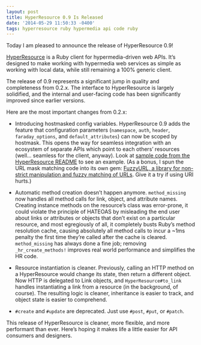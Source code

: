 ```yaml
---
layout: post
title: HyperResource 0.9 Is Released
date: '2014-05-29 11:50:33 -0400'
tags: hyperresource ruby hypermedia api code ruby
---
```

Today I am pleased to announce the release of HyperResource 0.9!

[HyperResource](https://github.com/gamache/hyperresource)
is a Ruby client for hypermedia-driven web APIs. It’s designed
to make working with hypermedia web services as simple as working with local
data, while still remaining a 100% generic client.

The release of 0.9 represents a significant jump in quality and completeness
from 0.2.x. The interface to HyperResource is largely solidified, and the
internal and user-facing code has been significantly improved since earlier
versions.

Here are the most important changes from 0.2.x:

* Introducing hostmasked config variables.
HyperResource 0.9 adds the feature that configuration parameters
(`namespace`, `auth`, `header`, `faraday_options`, and `default_attributes`)
can now be scoped by hostmask. This opens the way for seamless integration
with an ecosystem of separate APIs which point to each others’ resources
(well… seamless for the client, anyway).
Look at [sample code from the HyperResource
README](https://github.com/gamache/hyperresource#configuration-for-multiple-hosts)
to see an example.
(As a bonus, I spun the URL mask matching code into its own gem:
[FuzzyURL, a library for non-strict manipulation and fuzzy matching of
URLs](https://github.com/gamache/fuzzyurl).
Give it a try if using URI hurts.)

* Automatic method creation doesn’t happen anymore.
`method_missing` now handles all method calls for link, object, and attribute
names. Creating instance methods on the resource’s class was error-prone,
it could violate the principle of HATEOAS by misleading the end user about
links or attributes or objects that don’t exist on a particular resource,
and most egregiously of all, it completely busts Ruby’s method resolution
cache, causing absolutely all method calls to incur a ~1ms penalty the
first time they’re called after the cache is cleared. `method_missing`
has always done a fine job; removing `_hr_create_methods!` improves real
world performance and simplifies the HR code.

* Resource instantiation is cleaner.
Previously, calling an HTTP method on a HyperResource would change its
state, then return a different object. Now HTTP is delegated to Link
objects, and `HyperResource#to_link` handles instantiating a link from
a resource (in the background, of course). The resulting logic is
cleaner, inheritance is easier to track, and object state is easier
to comprehend.

* `#create` and `#update` are deprecated.
Just use `#post`, `#put`, or `#patch`.

This release of HyperResource is cleaner, more flexible, and more performant
than ever. Here’s hoping it makes life a little easier for API consumers
and designers.



